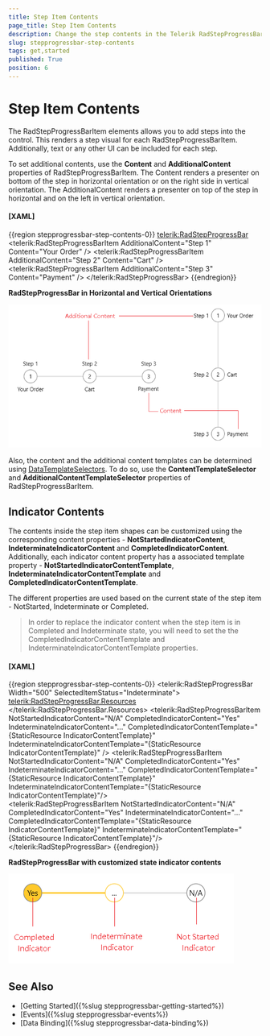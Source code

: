 ```yaml
---
title: Step Item Contents
page_title: Step Item Contents
description: Change the step contents in the Telerik RadStepProgressBar control.
slug: stepprogressbar-step-contents
tags: get,started
published: True
position: 6
---
```


# Step Item Contents

The RadStepProgressBarItem elements allows you to add steps into the control. This renders a step visual for each RadStepProgressBarItem. Additionally, text or any other UI can be included for each step.

To set additional contents, use the __Content__ and __AdditionalContent__ properties of RadStepProgressBarItem. The Content renders a presenter on bottom of the step in horizontal orientation or on the right side in vertical orientation. The AdditionalContent renders a presenter on top of the step in horizontal and on the left in vertical orientation.

#### __[XAML]__
{{region stepprogressbar-step-contents-0}}
	<telerik:RadStepProgressBar>
		<telerik:RadStepProgressBarItem AdditionalContent="Step 1" Content="Your Order" />
		<telerik:RadStepProgressBarItem AdditionalContent="Step 2" Content="Cart" />
		<telerik:RadStepProgressBarItem AdditionalContent="Step 3" Content="Payment" />
	</telerik:RadStepProgressBar>
{{endregion}}

__RadStepProgressBar in Horizontal and Vertical Orientations__  

![WPF RadStepProgressBar in Horizontal and Vertical Orientations](images/stepprogressbar-step-contents-0.png)

Also, the content and the additional content templates can be determined using [DataTemplateSelectors](https://docs.microsoft.com/en-us/dotnet/api/system.windows.controls.datatemplateselector?view=windowsdesktop-6.0). To do so, use the __ContentTemplateSelector__ and __AdditionalContentTemplateSelector__ properties of RadStepProgressBarItem.

## Indicator Contents

The contents inside the step item shapes can be customized using the corresponding content properties - __NotStartedIndicatorContent__, __IndeterminateIndicatorContent__ and __CompletedIndicatorContent__. Additionally, each indicator content property has a associated template property -  __NotStartedIndicatorContentTemplate__, __IndeterminateIndicatorContentTemplate__ and __CompletedIndicatorContentTemplate__.

The different properties are used based on the current state of the step item - NotStarted, Indeterminate or Completed.

>In order to replace the indicator content when the step item is in Completed and Indeterminate state, you will need to set the the CompletedIndicatorContentTemplate and IndeterminateIndicatorContentTemplate properties.

#### __[XAML]__
{{region stepprogressbar-step-contents-0}}
	<telerik:RadStepProgressBar Width="500" SelectedItemStatus="Indeterminate">
		<telerik:RadStepProgressBar.Resources>
			<DataTemplate x:Key="IndicatorContentTemplate">
				<TextBlock Text="{Binding}" />
			</DataTemplate>
		</telerik:RadStepProgressBar.Resources>
		<telerik:RadStepProgressBarItem NotStartedIndicatorContent="N/A"
										CompletedIndicatorContent="Yes"
										IndeterminateIndicatorContent="..."
										CompletedIndicatorContentTemplate="{StaticResource IndicatorContentTemplate}"
										IndeterminateIndicatorContentTemplate="{StaticResource IndicatorContentTemplate}" />
		<telerik:RadStepProgressBarItem NotStartedIndicatorContent="N/A"
										CompletedIndicatorContent="Yes"
										IndeterminateIndicatorContent="..."
										CompletedIndicatorContentTemplate="{StaticResource IndicatorContentTemplate}"
										IndeterminateIndicatorContentTemplate="{StaticResource IndicatorContentTemplate}"/>           
		<telerik:RadStepProgressBarItem NotStartedIndicatorContent="N/A"
										CompletedIndicatorContent="Yes"
										IndeterminateIndicatorContent="..."
										CompletedIndicatorContentTemplate="{StaticResource IndicatorContentTemplate}"
										IndeterminateIndicatorContentTemplate="{StaticResource IndicatorContentTemplate}"/>
	</telerik:RadStepProgressBar>
{{endregion}}

__RadStepProgressBar with customized state indicator contents__  

![WPF RadStepProgressBar with Customized State Indicator Contents](images/stepprogressbar-step-contents-1.png)

## See Also
* [Getting Started]({%slug stepprogressbar-getting-started%})
* [Events]({%slug stepprogressbar-events%})
* [Data Binding]({%slug stepprogressbar-data-binding%})

